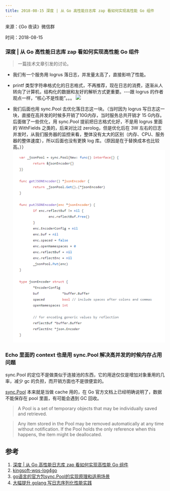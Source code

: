 ```yaml
---
title: 2018-08-15 深度 | 从 Go 高性能日志库 zap 看如何实现高性能 Go 组件
---
```

来源：《Go 夜读》微信群

时间：2018-08-15

### 深度 | 从 Go 高性能日志库 zap 看如何实现高性能 Go 组件

>一篇技术文章引发的讨论。

- 我们有一个服务用 logrus 落日志，并发量太高了，直接影响了性能。
- printf 类型字符串格式化的日志格式，不再推荐，现在日志的消费，逐渐从人转向了计算机，结构化的数据和友好的解析方式更重要。---跟 logrus 的作者观点一样，“核心不是性能”。。。
![](https://raw.githubusercontent.com/developer-learning/night-reading-go/master/images/2018-08-15-discuss-00.png)

- 我们后面也用 sync.Pool 去优化落日志这一块。（当时因为 logrus 写日志这一块，直接在高并发的时候多开销了10G内存，当时服务总共开销才 15 G内存。后面做了一些优化，用 sync.Pool 提前把日志格式化好，不是用 logrus 里面的 WithFields 之类的，后来对比过 zerolog，但是优化后在 3W 左右的日志并发时，从我们服务器的监控来看，整体没有太大的区别（内存、CPU、服务器的整体速度），所以后面也没有更换 log 库。（原因是在于替换成本也比较高。））
![](https://raw.githubusercontent.com/developer-learning/night-reading-go/master/images/2018-08-15-discuss-01.png)

### Echo 里面的 context 也是用 sync.Pool 解决高并发的时候内存占用问题

sync.Pool 的定位不是做类似于连接池的东西，它的用途仅仅是增加对象重用的几率，减少 gc 的负担，而开销方面也不是很便宜的。

[sync.Pool](https://golang.org/pkg/sync/#Pool) 本来就是当做 cache 用的，在 Go 官方文档上已经明确说明了，数据不能保存在 pool 里面，有可能会遇到 GC 回收。
>A Pool is a set of temporary objects that may be individually saved and retrieved.

>Any item stored in the Pool may be removed automatically at any time without notification. If the Pool holds the only reference when this happens, the item might be deallocated.

## 参考

1. [深度 | 从 Go 高性能日志库 zap 看如何实现高性能 Go 组件](https://mp.weixin.qq.com/s/i0bMh_gLLrdnhAEWlF-xDw)
2. [kingsoft-wps-log4go](https://github.com/kingsoft-wps/log4go)
3. [go语言的官方包sync.Pool的实现原理和适用场景](https://blog.csdn.net/yongjian_lian/article/details/42058893)
4. [大幅提升 golang 写日志序列化性能实践](https://my.oschina.net/u/2950272/blog/1785808)
